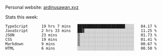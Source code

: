 Personal website: [ardinusawan.xyz](https://ardinusawan.xyz)

Stats this week:
<!--START_SECTION:waka-->

```text
TypeScript      19 hrs 7 mins   █████████████████████░░░░   84.17 %
JavaScript      2 hrs 33 mins   ██▓░░░░░░░░░░░░░░░░░░░░░░   11.25 %
JSON            23 mins         ▒░░░░░░░░░░░░░░░░░░░░░░░░   01.73 %
CSS             19 mins         ▒░░░░░░░░░░░░░░░░░░░░░░░░   01.41 %
Markdown        9 mins          ▒░░░░░░░░░░░░░░░░░░░░░░░░   00.67 %
HTML            6 mins          ░░░░░░░░░░░░░░░░░░░░░░░░░   00.50 %
```

<!--END_SECTION:waka-->
